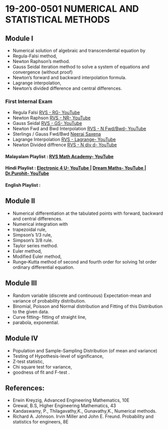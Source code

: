 
# 19-200-0501 NUMERICAL AND STATISTICAL METHODS

## Module I 
- Numerical solution of algebraic and transcendental equation by 
- Regula-Falsi method, 
- Newton Raphson’s method. 
- Gauss Seidal iteration method to solve a system of equations and convergence (without proof) 
- Newton’s forward and backward interpolation formula. 
- Lagrange interpolation, 
- Newton’s divided difference and central differences. 

### First Internal Exam 

- Regula Falsi [RVS - RG- YouTube ](https://www.youtube.com/watch?v=8_dgotSXe0Y&list=PL7lBkW4pLsILWOsM0YdnIBTtPXy8I3NhT&index=3&pp=iAQB)
- Newton Raphson [RVS - NR- YouTube ](https://www.youtube.com/watch?v=pey2dSIcZBo&list=PL7lBkW4pLsILWOsM0YdnIBTtPXy8I3NhT&index=1&pp=iAQB)
- Gauss Seidal [RVS - GS- YouTube ](https://www.youtube.com/watch?v=lKB9weekBHw&pp=ygUQZ2F1c3Mgc2VpZGFsIHJ2cw%3D%3D)
- Newton Fwd and Bwd Interpolation [RVS - N Fwd/Bwd- YouTube ](https://www.youtube.com/watch?v=dntRsdgd8w4&list=PL7lBkW4pLsILWOsM0YdnIBTtPXy8I3NhT&index=7&pp=iAQB)
- Sterlings / Gauss Fwd/Bwd [Neeraj Saxena](https://www.youtube.com/watch?v=_KV6ydIo2wE)
- Lagrange Interpolation [RVS - Lagrange- YouTube ](https://www.youtube.com/watch?v=gYGRCqKIx-U&list=PL7lBkW4pLsILWOsM0YdnIBTtPXy8I3NhT&index=5&pp=iAQB)
- Newton Divided diffrence [RVS - N div d- YouTube ](https://www.youtube.com/watch?v=ciSynKW0BkE&list=PL7lBkW4pLsILWOsM0YdnIBTtPXy8I3NhT&index=6&pp=iAQB)

#### Malayalam Playlist : [RVS Math Academy- YouTube ](https://www.youtube.com/playlist?list=PL7lBkW4pLsILWOsM0YdnIBTtPXy8I3NhT)
#### Hindi Playlist : [Electronic 4 U- YouTube ](https://www.youtube.com/playlist?list=PLe25ovnCxlLSAJ9lvR-PxiWfhTtcI3b4w)  | [Dream Maths- YouTube ](https://www.youtube.com/playlist?list=PLEHGYFbPuuMGfyIXGx8V-Xhi0HRSjT8Ak) | [Dr.Purohit- YouTube ](https://www.youtube.com/playlist?list=PLU6SqdYcYsfLrTna7UuaVfGZYkNo0cpVC)

#### English Playlist : 

## Module II 
- Numerical differentiation at the tabulated points with forward, backward and central differences. 
- Numerical integration with
-  trapezoidal rule,
- Simpson’s 1/3 rule, 
- Simpson’s 3/8 rule. 
- Taylor series method.
-  Euler method, 
- Modified Euler method, 
- Runge–Kutta method of second and fourth order for solving 1st order ordinary differential equation. 



## Module III 
- Random variable (discrete and continuous) Expectation-mean and variance of probability distribution. 
- Binomial, Poisson and Normal distribution and Fitting of this Distribution to the given data. 
- Curve fitting- fitting of straight line,
-  parabola, exponential. 

## Module IV
- Population and Sample-Sampling Distribution (of mean and variance) 
- Testing of Hypothesis-level of significance, 
- Z-test statistic, 
- Chi square test for variance, 
- goodness of fit and F-test . 

## References: 
- Erwin Kreyzig, Advanced Engineering Mathematics, 10E 
- Grewal, B.S, Higher Engineering Mathematics, 43
- Kandaswamy, P., Thilagavathy,K., Gunavathy,K., Numerical methods. 
- Richard A. Johnson. Irvin Miller and John E. Freund. Probability and statistics for engineers, 8E
